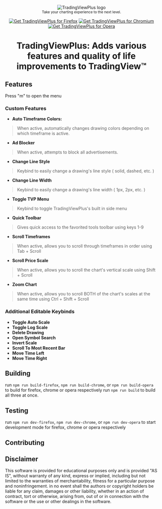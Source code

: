 <p align="center">
  <img src="https://addons.mozilla.org/user-media/addon_icons/2755/2755484-64.png" alt="TradingViewPlus logo"></img>
  <br/>
  <sub>Take your charting experience to the next level.</sub>
</p>

<p align="center">
	<a href="https://addons.mozilla.org/en-US/firefox/addon/tradingviewplus/"><img src="https://user-images.githubusercontent.com/585534/107280546-7b9b2a00-6a26-11eb-8f9f-f95932f4bfec.png" alt="Get TradingViewPlus for Firefox"></a>
	<a href="https://chrome.google.com/webstore/detail/tradingviewplus/pkcgjgllebhppgegpedlhjmabmnpcpec?hl=en&authuser=0"><img src="https://user-images.githubusercontent.com/585534/107280622-91a8ea80-6a26-11eb-8d07-77c548b28665.png" alt="Get TradingViewPlus for Chromium"></a>
	<a href=""><img src="https://user-images.githubusercontent.com/585534/107280692-ac7b5f00-6a26-11eb-85c7-088926504452.png" alt="Get TradingViewPlus for Opera"></a>
</p>

<h1 align="center">TradingViewPlus: Adds various features and quality of life improvements to TradingView™</h1>

## Features

Press "m" to open the menu

### Custom Features
- **Auto Timeframe Colors:**
> When active, automatically changes drawing colors depending on which timeframe is active.

- **Ad Blocker**
> When active, attempts to block all advertisements.

- **Change Line Style**
> Keybind to easily change a drawing's line style ( solid, dashed, etc. )

- **Change Line Width**
> Keybind to easily change a drawing's line width ( 1px, 2px, etc. )

- **Toggle TVP Menu**
> Keybind to toggle TradingViewPlus's built in side menu

- **Quick Toolbar**
> Gives quick access to the favorited tools toolbar using keys 1-9

- **Scroll Timeframes**
> When active, allows you to scroll through timeframes in order using Tab + Scroll

- **Scroll Price Scale**
> When active, allows you to scroll the chart's vertical scale using Shift + Scroll

- **Zoom Chart**
> When active, allows you to scroll BOTH of the chart's scales at the same time using Ctrl + Shift + Scroll


### Additional Editable Keybinds
- **Toggle Auto Scale**
- **Toggle Log Scale**
- **Delete Drawing**
- **Open Symbol Search**
- **Invert Scale**
- **Scroll To Most Recent Bar**
- **Move Time Left**
- **Move Time Right**

## Building
run `npm run build-firefox`, `npm run build-chrome`, or `npm run build-opera` to build for firefox, chrome or opera respectively
run `npm run build` to build all three at once.

## Testing
run `npm run dev-firefox`, `npm run dev-chrome`, or `npm run dev-opera` to start development mode for firefox, chrome or opera respectively

## Contributing

## Disclaimer
This software is provided for educational purposes only and is provided "AS IS", without warranty of any kind, express or implied, including but not limited to the warranties of merchantability, fitness for a particular purpose and noninfringement. in no event shall the authors or copyright holders be liable for any claim, damages or other liability, whether in an action of contract, tort or otherwise, arising from, out of or in connection with the software or the use or other dealings in the software.
